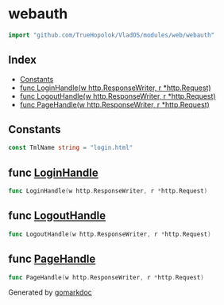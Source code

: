 <!-- Code generated by gomarkdoc. DO NOT EDIT -->

# webauth

```go
import "github.com/TrueHopolok/VladOS/modules/web/webauth"
```

## Index

- [Constants](<#constants>)
- [func LoginHandle\(w http.ResponseWriter, r \*http.Request\)](<#LoginHandle>)
- [func LogoutHandle\(w http.ResponseWriter, r \*http.Request\)](<#LogoutHandle>)
- [func PageHandle\(w http.ResponseWriter, r \*http.Request\)](<#PageHandle>)


## Constants

<a name="TmlName"></a>

```go
const TmlName string = "login.html"
```

<a name="LoginHandle"></a>
## func [LoginHandle](<https://github.com/TrueHopolok/VladOS/blob/main/modules/web/webauth/handler.go#L47>)

```go
func LoginHandle(w http.ResponseWriter, r *http.Request)
```



<a name="LogoutHandle"></a>
## func [LogoutHandle](<https://github.com/TrueHopolok/VladOS/blob/main/modules/web/webauth/handler.go#L75>)

```go
func LogoutHandle(w http.ResponseWriter, r *http.Request)
```



<a name="PageHandle"></a>
## func [PageHandle](<https://github.com/TrueHopolok/VladOS/blob/main/modules/web/webauth/handler.go#L20>)

```go
func PageHandle(w http.ResponseWriter, r *http.Request)
```



Generated by [gomarkdoc](<https://github.com/princjef/gomarkdoc>)
